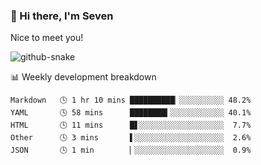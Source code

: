 ### 👋 Hi there, I'm Seven

Nice to meet you!

<picture>
  <source media="(prefers-color-scheme: dark)" srcset="https://raw.githubusercontent.com/realSunyz/realSunyz/snake/snake-dark.svg" />
  <source media="(prefers-color-scheme: light)" srcset="https://raw.githubusercontent.com/realSunyz/realSunyz/snake/snake.svg" />
  <img alt="github-snake" src="https://raw.githubusercontent.com/realSunyz/realSunyz/snake/snake.svg" />
</picture>

<!-- waka-box start -->
📊 Weekly development breakdown
```text
Markdown   🕓 1 hr 10 mins ██████████▏░░░░░░░░░░ 48.2%
YAML       🕓 58 mins      ████████▍░░░░░░░░░░░░ 40.1%
HTML       🕓 11 mins      █▋░░░░░░░░░░░░░░░░░░░  7.7%
Other      🕓 3 mins       ▌░░░░░░░░░░░░░░░░░░░░  2.6%
JSON       🕓 1 min        ▏░░░░░░░░░░░░░░░░░░░░  0.9%
```
<!-- Powered by https://github.com/YouEclipse/waka-box-go . -->
<!-- waka-box end -->